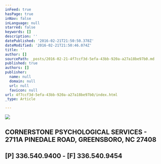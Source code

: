 ```yaml
---
inFeed: true
hasPage: true
inNav: false
inLanguage: null
starred: false
keywords: []
description: ''
datePublished: '2016-02-21T21:50:50.378Z'
dateModified: '2016-02-21T21:50:46.074Z'
title: ''
author: []
sourcePath: _posts/2016-02-21-4f7ccf3d-5efa-43bb-920a-a27a18be97b0.md
published: true
authors: []
publisher:
  name: null
  domain: null
  url: null
  favicon: null
url: 4f7ccf3d-5efa-43bb-920a-a27a18be97b0/index.html
_type: Article

---
```

![](https://the-grid-user-content.s3-us-west-2.amazonaws.com/858f2e6b-a0d6-4ece-96cc-48c95ca90791.jpg)

## CORNERSTONE PSYCHOLOGICAL SERVICES - 2711A PINEDALE ROAD, GREENSBORO, NC 27408 

## \[P\] 336.540.9400 - \[F\] 336.540.9454